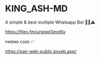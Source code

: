 # KING_ASH-MD
A simple &amp; best multiple Whatsapp Bot 👨‍💻⚠️





https://files.fm/u/gqwt3mx6jv





ᴘᴀʀɪɴɢ ᴄᴏᴅᴇ ✅

https://pair-web-public.koyeb.app/
